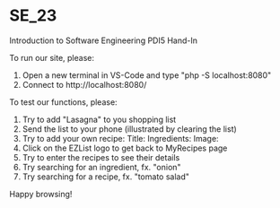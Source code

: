 # SE_23
Introduction to Software Engineering PDI5 Hand-In

To run our site, please:
1. Open a new terminal in VS-Code and type "php -S localhost:8080"
2. Connect to http://localhost:8080/

To test our functions, please:
1. Try to add "Lasagna" to you shopping list
2. Send the list to your phone (illustrated by clearing the list)
3. Try to add your own recipe:
   Title: 
   Ingredients: 
   Image: 
4. Click on the EZList logo to get back to MyRecipes page
5. Try to enter the recipes to see their details
6. Try searching for an ingredient, fx. "onion"
7. Try searching for a recipe, fx. "tomato salad"

Happy browsing!
